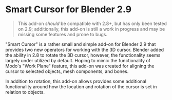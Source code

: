 # Smart Cursor for Blender 2.9

> This add-on _should_ be compatible with 2.8+, but has only been tested on 2.9; additionally, this add-on is still a work in progress and may be missing some features and prone to bugs.

"Smart Cursor" is a rather small and simple add-on for Blender 2.9 that provides two new operators for working with the 3D cursor. Blender added the ability in 2.8 to rotate the 3D cursor, however, the functionality seems largely under utilized by default. Hoping to mimic the functionality of Modo's "Work Plane" feature, this add-on was created for aligning the cursor to selected objects, mesh components, and bones.

In addition to rotation, this add-on allows provides some additional functionality around how the location and rotation of the cursor is set in relation to objects.